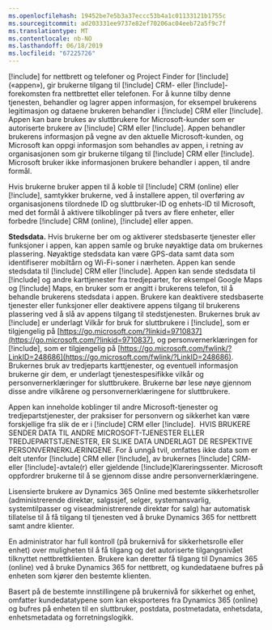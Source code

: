 ```yaml
---
ms.openlocfilehash: 19452be7e5b3a37eccc53b4a1c01133121b1755c
ms.sourcegitcommit: ad203331ee9737e82ef70206ac04eeb72a5f9c7f
ms.translationtype: MT
ms.contentlocale: nb-NO
ms.lasthandoff: 06/18/2019
ms.locfileid: "67225726"
---
```

[!include[](../includes/pn-dynamics-crm.md)] for nettbrett og telefoner og Project Finder for [!include[](../includes/pn-project-finder-dyn-365.md)] («appen»), gir brukerne tilgang til [!include[](../includes/pn-microsoft-dynamics.md)] CRM- eller [!include[](../includes/pn-dynamics-crm.md)]-forekomsten fra nettbrettet eller telefonen. For å kunne tilby denne tjenesten, behandler og lagrer appen informasjon, for eksempel brukerens legitimasjon og dataene brukeren behandler i [!include[](../includes/pn-microsoft-dynamics.md)] CRM eller [!include[](../includes/pn-dynamics-crm.md)]. Appen kan bare brukes av sluttbrukere for Microsoft-kunder som er autoriserte brukere av [!include[](../includes/pn-microsoft-dynamics.md)] CRM eller [!include[](../includes/pn-dynamics-crm.md)]. Appen behandler brukerens informasjon på vegne av den aktuelle Microsoft-kunden, og Microsoft kan oppgi informasjon som behandles av appen, i retning av organisasjonen som gir brukerne tilgang til [!include[](../includes/pn-microsoft-dynamics.md)] CRM eller [!include[](../includes/pn-dynamics-crm.md)]. Microsoft bruker ikke informasjonen brukere behandler i appen, til andre formål.  

Hvis brukerne bruker appen til å koble til [!include[](../includes/pn-microsoft-dynamics.md)] CRM (online) eller [!include[](../includes/pn-crm-online.md)], samtykker brukerne, ved å installere appen, til overføring av organisasjonens tilordnede ID og sluttbruker-ID og enhets-ID til Microsoft, med det formål å aktivere tilkoblinger på tvers av flere enheter, eller forbedre [!include[](../includes/pn-microsoft-dynamics.md)] CRM (online), [!include[](../includes/pn-crm-online.md)] eller appen.  

**Stedsdata.** Hvis brukerne ber om og aktiverer stedsbaserte tjenester eller funksjoner i appen, kan appen samle og bruke nøyaktige data om brukernes plassering. Nøyaktige stedsdata kan være GPS-data samt data som identifiserer mobiltårn og Wi-Fi-soner i nærheten. Appen kan sende stedsdata til [!include[](../includes/pn-microsoft-dynamics.md)] CRM eller [!include[](../includes/pn-dynamics-crm.md)]. Appen kan sende stedsdata til [!include[](../includes/pn-bing-maps.md)] og andre karttjenester fra tredjeparter, for eksempel Google Maps og [!include[](../includes/tn-apple.md)] Maps, en bruker som er angitt i brukerens telefon, til å behandle brukerens stedsdata i appen. Brukere kan deaktivere stedsbaserte tjenester eller funksjoner eller deaktivere appens tilgang til brukerens plassering ved å slå av appens tilgang til stedstjenesten. Brukernes bruk av [!include[](../includes/pn-bing-maps.md)] er underlagt Vilkår for bruk for sluttbrukere i [!include[](../includes/pn-bing-maps.md)], som er tilgjengelig på [https://go.microsoft.com/?linkid=9710837](https://go.microsoft.com/?linkid=9710837), og personvernerklæringen for [!include[](../includes/pn-bing-maps.md)], som er tilgjengelig på [https://go.microsoft.com/fwlink/?LinkID=248686](https://go.microsoft.com/fwlink/?LinkID=248686). Brukernes bruk av tredjeparts karttjenester, og eventuell informasjon brukerne gir dem, er underlagt tjenestespesifikke vilkår og personvernerklæringer for sluttbrukere. Brukerne bør lese nøye gjennom disse andre vilkårene og personvernerklæringene for sluttbrukere.

Appen kan inneholde koblinger til andre Microsoft-tjenester og tredjepartstjenester, der praksiser for personvern og sikkerhet kan være forskjellige fra slik de er i [!include[](../includes/pn-microsoft-dynamics.md)] CRM eller [!include[](../includes/pn-dynamics-crm.md)].  HVIS BRUKERE SENDER DATA TIL ANDRE MICROSOFT-TJENESTER ELLER TREDJEPARTSTJENESTER, ER SLIKE DATA UNDERLAGT DE RESPEKTIVE PERSONVERNERKLÆRINGENE. For å unngå tvil, omfattes ikke data som er delt utenfor [!include[](../includes/pn-microsoft-dynamics.md)] CRM eller [!include[](../includes/pn-dynamics-crm.md)], av brukernes [!include[](../includes/pn-microsoft-dynamics.md)] CRM- eller [!include[](../includes/pn-dynamics-crm.md)]-avtale(r) eller gjeldende [!include[](../includes/pn-microsoft-dynamics.md)]Klareringssenter. Microsoft oppfordrer brukerne til å se gjennom disse andre personvernerklæringene.

Lisensierte brukere av Dynamics 365 Online med bestemte sikkerhetsroller (administrerende direktør, salgssjef, selger, systemansvarlig, systemtilpasser og viseadministrerende direktør for salg) har automatisk tillatelse til å få tilgang til tjenesten ved å bruke Dynamics 365 for nettbrett samt andre klienter.  
  
En administrator har full kontroll (på brukernivå for sikkerhetsrolle eller enhet) over muligheten til å få tilgang og det autoriserte tilgangsnivået tilknyttet nettbrettklienten. Brukere kan deretter få tilgang til Dynamics 365 (online) ved å bruke Dynamics 365 for nettbrett, og kundedataene bufres på enheten som kjører den bestemte klienten.  
  
Basert på de bestemte innstillingene på brukernivå for sikkerhet og enhet, omfatter kundedatatypene som kan eksporteres fra Dynamics 365 (online) og bufres på enheten til en sluttbruker, postdata, postmetadata, enhetsdata, enhetsmetadata og forretningslogikk.